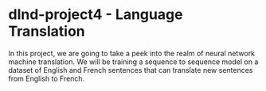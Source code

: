 # dlnd-project4 - Language Translation

In this project, we are going to take a peek into the realm of neural network machine translation. We will be training a sequence to sequence model on a dataset of English and French sentences that can translate new sentences from English to French.